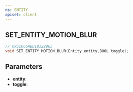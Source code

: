 ```yaml
---
ns: ENTITY
apiset: client
---
```

## SET_ENTITY_MOTION_BLUR

```c
// 0x516C6ABD18322B63
void SET_ENTITY_MOTION_BLUR(Entity entity,BOOL toggle);
```


## Parameters
* **entity**:
* **toggle**:



